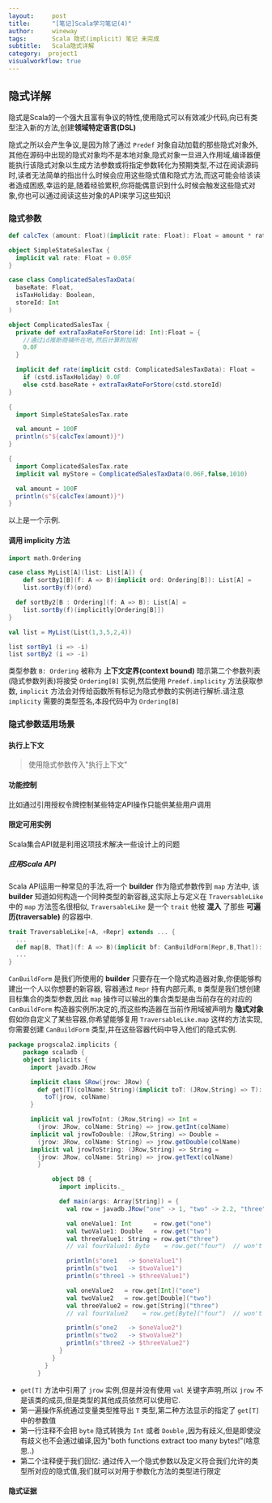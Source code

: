 ```yaml
---
layout:     post
title:      "[笔记]Scala学习笔记(4)"
author:     wineway
tags: 		Scala 隐式(implicit) 笔记 未完成
subtitle:   Scala隐式详解
category:  project1
visualworkflow: true
---
```

## 隐式详解

隐式是Scala的一个强大且富有争议的特性,使用隐式可以有效减少代码,向已有类型注入新的方法,创建**领域特定语言(DSL)**

隐式之所以会产生争议,是因为除了通过 `Predef` 对象自动加载的那些隐式对象外,其他在源码中出现的隐式对象均不是本地对象,隐式对象一旦进入作用域,编译器便能执行该隐式对象以生成方法参数或将指定参数转化为预期类型,不过在阅读源码时,读者无法简单的指出什么时候会应用这些隐式值和隐式方法,而这可能会给该读者造成困惑,幸运的是,随着经验累积,你将能偶意识到什么时候会触发这些隐式对象,你也可以通过阅读这些对象的API来学习这些知识

### 隐式参数

```scala
def calcTex (amount: Float)(implicit rate: Float): Float = amount * rate

object SimpleStateSalesTax {
  implicit val rate: Float = 0.05F
}

case class ComplicatedSalesTaxData(
  baseRate: Float,
  isTaxHoliday: Boolean,
  storeId: Int
)

object ComplicatedSalesTax {
  private def extraTaxRateForStore(id: Int):Float = {
    //通过id推断商铺所在地,然后计算附加税
    0.0F
  }

  implicit def rate(implicit cstd: ComplicatedSalesTaxData): Float =
    if (cstd.isTaxHoliday) 0.0F
    else cstd.baseRate + extraTaxRateForStore(cstd.storeId)
}

{
  import SimpleStateSalesTax.rate

  val amount = 100F
  println(s"${calcTex(amount)}")
}

{
  import ComplicatedSalesTax.rate
  implicit val myStore = ComplicatedSalesTaxData(0.06F,false,1010)

  val amount = 100F
  println(s"${calcTex(amount)}")
}
```
以上是一个示例.

#### 调用 implicity 方法

```scala
import math.Ordering

case class MyList[A](list: List[A]) {
    def sortBy1[B](f: A => B)(implicit ord: Ordering[B]): List[A] =
    list.sortBy(f)(ord)

  def sortBy2[B : Ordering](f: A => B): List[A] =
    list.sortBy(f)(implicitly[Ordering[B]])
}

val list = MyList(List(1,3,5,2,4))

list sortBy1 (i => -i)
list sortBy2 (i => -i)
```

类型参数 `B: Ordering` 被称为 **上下文定界(context bound)** 暗示第二个参数列表(隐式参数列表)将接受 `Ordering[B]` 实例,然后使用 `Predef.implicity` 方法获取参数, `implicit` 方法会对传给函数所有标记为隐式参数的实例进行解析.请注意 `implicity` 需要的类型签名,本段代码中为 `Ordering[B]`

### 隐式参数适用场景

#### 执行上下文

>使用隐式参数传入"执行上下文"

#### 功能控制

比如通过引用授权令牌控制某些特定API操作只能供某些用户调用

#### 限定可用实例

Scala集合API就是利用这项技术解决一些设计上的问题

##### 应用Scala API

Scala API运用一种常见的手法,将一个 **builder** 作为隐式参数传到 `map` 方法中, 该 **builder** 知道如何构造一个同种类型的新容器,这实际上与定义在 `TraversableLike` 中的 `map` 方法签名很相似, `TraversableLike` 是一个 `trait` 他被 **混入** 了那些 **可遍历(traversable)** 的容器中.

```scala
trait TraversableLike[+A, +Repr] extends ... {
  ...
  def map[B, That](f: A => B)(implicit bf: CanBuildForm[Repr,B,That]): That = {}
  ...
}
```

`CanBuildForm` 是我们所使用的 **builder** 只要存在一个隐式构造器对象,你便能够构建出一个人以你想要的新容器, 容器通过 `Repr` 持有内部元素, `B` 类型是我们想创建目标集合的类型参数,因此 `map` 操作可以输出的集合类型是由当前存在的对应的 `CanBuildForm` 构造器实例所决定的,而这些构造器在当前作用域被声明为 **隐式对象** 假如你自定义了某些容器,你希望能够复用 `TraversableLike.map` 这样的方法实现,你需要创建 `CanBuildForm` 类型,并在这些容器代码中导入他们的隐式实例.
```scala
package progscala2.implicits {
    package scaladb {
    object implicits {
      import javadb.JRow

      implicit class SRow(jrow: JRow) {
        def get[T](colName: String)(implicit toT: (JRow,String) => T): T =
          toT(jrow, colName)
      }

      implicit val jrowToInt: (JRow,String) => Int =
        (jrow: JRow, colName: String) => jrow.getInt(colName)
      implicit val jrowToDouble: (JRow,String) => Double =
        (jrow: JRow, colName: String) => jrow.getDouble(colName)
      implicit val jrowToString: (JRow,String) => String =
        (jrow: JRow, colName: String) => jrow.getText(colName)
        }

            object DB {
              import implicits._

              def main(args: Array[String]) = {
                val row = javadb.JRow("one" -> 1, "two" -> 2.2, "three" -> "THREE!")

                val oneValue1: Int      = row.get("one")
                val twoValue1: Double   = row.get("two")
                val threeValue1: String = row.get("three")
                // val fourValue1: Byte    = row.get("four")  // won't compile

                println(s"one1   -> $oneValue1")
                println(s"two1   -> $twoValue1")
                println(s"three1 -> $threeValue1")

                val oneValue2   = row.get[Int]("one")
                val twoValue2   = row.get[Double]("two")
                val threeValue2 = row.get[String]("three")
                // val fourValue2    = row.get[Byte]("four")  // won't compile

                println(s"one2   -> $oneValue2")
                println(s"two2   -> $twoValue2")
                println(s"three2 -> $threeValue2")
              }
            }
          }
        }
```
- `get[T]` 方法中引用了 `jrow` 实例,但是并没有使用 `val` 关键字声明,所以 `jrow` 不是该类的成员,但是类型的其他成员依然可以使用它.
- 第一遍操作系统通过变量类型推导出 `T` 类型,第二种方法显示的指定了 `get[T]` 中的参数值
- 第一行注释不会把 `byte` 隐式转换为 `Int` 或者 `Double` ,因为有歧义,但是即使没有歧义也不会通过编译,因为"both functions extract too many bytes!"(啥意思..)
- 第二个注释便于我们回忆: 通过传入一个隐式参数以及定义符合我们允许的类型所对应的隐式值,我们就可以对用于参数化方法的类型进行限定

#### 隐式证据

